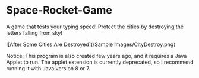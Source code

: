 # Space-Rocket-Game
A game that tests your typing speed! Protect the cities by destroying the letters falling from sky!

![After Some Cities Are Destroyed](/Sample Images/CityDestroy.png)

Notice:
This program is also created few years ago, and it requires a Java Applet to run. The applet extension is currently deprecated, so I recommend running it with Java version 8 or 7.
